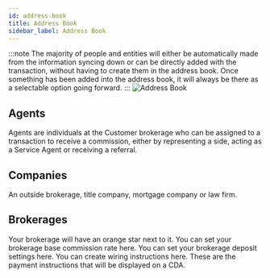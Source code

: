 ```yaml
---
id: address-book
title: Address Book
sidebar_label: Address Book
---
```

:::note
The majority of people and entities will either be automatically made from the information syncing down or can be directly added with the transaction, without having to create them in the address book. Once something has been added into the address book, it will always be there as a selectable option going forward.
:::
![Address Book](/docs/tss-addressbook.png)
## Agents
Agents are individuals at the Customer brokerage who can be assigned to a transaction to receive a commission, either by representing a side, acting as a Service Agent or receiving a referral.
## Companies
An outside brokerage, title company, mortgage company or law firm.
## Brokerages
Your brokerage will have an orange star next to it.
You can set your brokerage base commission rate here.
You can set your brokerage deposit settings here.
You can create wiring instructions here.
These are the payment instructions that will be displayed on a CDA.
